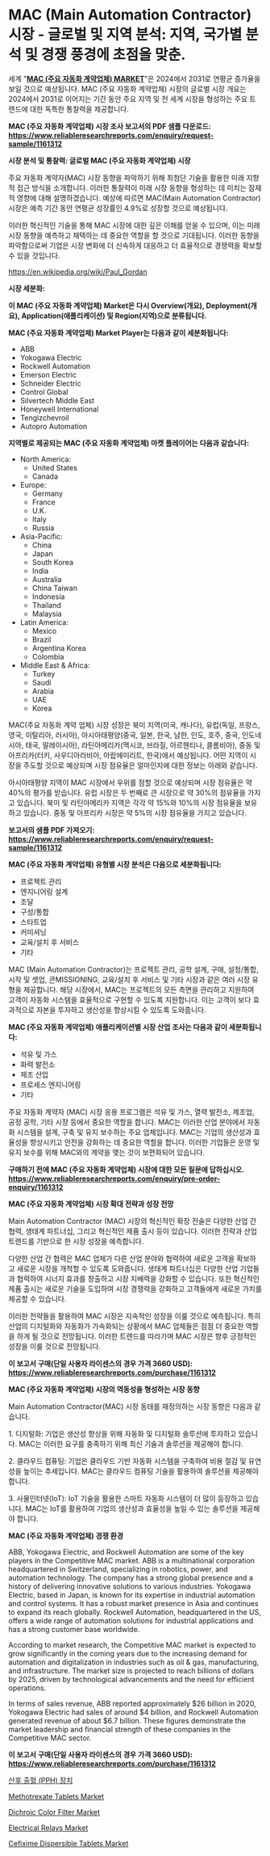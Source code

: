 <p><h1>MAC (Main Automation Contractor) 시장 - 글로벌 및 지역 분석: 지역, 국가별 분석 및 경쟁 풍경에 초점을 맞춘.</h1></p><p>세계 "<strong><a href="https://www.reliableresearchreports.com/global-mac-market-in-global-r1161312">MAC (주요 자동화 계약업체) MARKET</a></strong>"은 2024에서 2031로 연평균 증가율을 보일 것으로 예상됩니다. MAC (주요 자동화 계약업체) 시장의 글로벌 시장 개요는 2024에서 2031로 이어지는 기간 동안 주요 지역 및 전 세계 시장을 형성하는 주요 트렌드에 대한 독특한 통찰력을 제공합니다.</p>
<p><strong>MAC (주요 자동화 계약업체) 시장 조사 보고서의 PDF 샘플 다운로드: <a href="https://www.reliableresearchreports.com/enquiry/request-sample/1161312">https://www.reliableresearchreports.com/enquiry/request-sample/1161312</a></strong></p>
<p><strong>시장 분석 및 통찰력: 글로벌 MAC (주요 자동화 계약업체) 시장</strong></p>
<p><p>주요 자동화 계약자(MAC) 시장 동향을 파악하기 위해 최첨단 기술을 활용한 미래 지향적 접근 방식을 소개합니다. 이러한 통찰력이 미래 시장 동향을 형성하는 데 미치는 잠재적 영향에 대해 설명하겠습니다. 예상에 따르면 MAC(Main Automation Contractor) 시장은 예측 기간 동안 연평균 성장률인 4.9%로 성장할 것으로 예상됩니다. </p><p>이러한 혁신적인 기술을 통해 MAC 시장에 대한 깊은 이해를 얻을 수 있으며, 이는 미래 시장 동향을 예측하고 채택하는 데 중요한 역할을 할 것으로 기대됩니다. 이러한 동향을 파악함으로써 기업은 시장 변화에 더 신속하게 대응하고 더 효율적으로 경쟁력을 확보할 수 있을 것입니다.</p></p>
<p><a href="%7CAUTHORITHY_DOMAIN_URL%7C">https://en.wikipedia.org/wiki/Paul_Gordan</a></p>
<p><strong>시장 세분화:</strong></p>
<p><strong>이 MAC (주요 자동화 계약업체) Market은 다시 Overview(개요), Deployment(개요), Application(애플리케이션) 및 Region(지역)으로 분류됩니다.</strong></p>
<p><strong>MAC (주요 자동화 계약업체) Market Player는 다음과 같이 세분화됩니다:</strong></p>
<p><ul><li>ABB</li><li>Yokogawa Electric</li><li>Rockwell Automation</li><li>Emerson Electric</li><li>Schneider Electric</li><li>Control Global</li><li>Silvertech Middle East</li><li>Honeywell International</li><li>Tengizchevroil</li><li>Autopro Automation</li></ul></p>
<p><strong>지역별로 제공되는 MAC (주요 자동화 계약업체) 마켓 플레이어는 다음과 같습니다:</strong></p>
<p><ul>
    <li>
        North America:
        <ul>
            <li>United States</li>
            <li>Canada</li>
        </ul>
    </li>
    <li>
        Europe:
        <ul>
            <li>Germany</li>
            <li>France</li>
            <li>U.K.</li>
            <li>Italy</li>
            <li>Russia</li>
        </ul>
    </li>
    <li>
        Asia-Pacific:
        <ul>
            <li>China</li>
            <li>Japan</li>
            <li>South Korea</li>
            <li>India</li>
            <li>Australia</li>
            <li>China Taiwan</li>
            <li>Indonesia</li>
            <li>Thailand</li>
            <li>Malaysia</li>
        </ul>
    </li>
    <li>
        Latin America:
        <ul>
            <li>Mexico</li>
            <li>Brazil</li>
            <li>Argentina Korea</li>
            <li>Colombia</li>
        </ul>
    </li>
    <li>
        Middle East & Africa:
        <ul>
            <li>Turkey</li>
            <li>Saudi</li>
            <li>Arabia</li>
            <li>UAE</li>
            <li>Korea</li>
        </ul>
    </li>
    </ul></p>
<p><p>MAC(주요 자동화 계약 업체) 시장 성장은 북미 지역(미국, 캐나다), 유럽(독일, 프랑스, 영국, 이탈리아, 러시아), 아시아태평양(중국, 일본, 한국, 남한, 인도, 호주, 중국, 인도네시아, 태국, 말레이시아), 라틴아메리카(멕시코, 브라질, 아르헨티나, 콜롬비아), 중동 및 아프리카(터키, 사우디아라비아, 아랍에미리트, 한국)에서 예상됩니다. 어떤 지역이 시장을 주도할 것으로 예상되며 시장 점유율은 얼마인지에 대한 정보는 아래와 같습니다.</p><p>아시아태평양 지역이 MAC 시장에서 우위를 점할 것으로 예상되며 시장 점유율은 약 40%의 평가를 받습니다. 유럽 시장은 두 번째로 큰 시장으로 약 30%의 점유율을 가지고 있습니다. 북미 및 라틴아메리카 지역은 각각 약 15%와 10%의 시장 점유율을 보유하고 있습니다. 중동 및 아프리카 시장은 약 5%의 시장 점유율을 가지고 있습니다.</p></p>
<p><strong>보고서의 샘플 PDF 가져오기: <a href="https://www.reliableresearchreports.com/enquiry/request-sample/1161312">https://www.reliableresearchreports.com/enquiry/request-sample/1161312</a></strong></p>
<p><strong>MAC (주요 자동화 계약업체) 유형별 시장 분석은 다음으로 세분화됩니다:</strong></p>
<p><ul><li>프로젝트 관리</li><li>엔지니어링 설계</li><li>조달</li><li>구성/통합</li><li>스타트업</li><li>커미셔닝</li><li>교육/설치 후 서비스</li><li>기타</li></ul></p>
<p><p>MAC (Main Automation Contractor)는 프로젝트 관리, 공학 설계, 구매, 설정/통합, 시작 및 셋업, 콘MISSIONING, 교육/설치 후 서비스 및 기타 시장과 같은 여러 시장 유형을 제공합니다. 해당 시장에서, MAC는 프로젝트의 모든 측면을 관리하고 지원하여 고객이 자동화 시스템을 효율적으로 구현할 수 있도록 지원합니다. 이는 고객이 보다 효과적으로 자본을 투자하고 생산성을 향상시킬 수 있도록 도와줍니다.</p></p>
<p><strong>MAC (주요 자동화 계약업체) 애플리케이션별 시장 산업 조사는 다음과 같이 세분화됩니다:</strong></p>
<p><ul><li>석유 및 가스</li><li>화력 발전소</li><li>제조 산업</li><li>프로세스 엔지니어링</li><li>기타</li></ul></p>
<p><p>주요 자동화 계약자 (MAC) 시장 응용 프로그램은 석유 및 가스, 열력 발전소, 제조업, 공정 공학, 기타 시장 등에서 중요한 역할을 합니다. MAC는 이러한 산업 분야에서 자동화 시스템을 설계, 구축 및 유지 보수하는 주요 업체입니다. MAC는 기업의 생산성과 효율성을 향상시키고 안전을 강화하는 데 중요한 역할을 합니다. 이러한 기업들은 운영 및 유지 보수를 위해 MAC와의 계약을 맺는 것이 보편화되어 있습니다.</p></p>
<p><strong>구매하기 전에 MAC (주요 자동화 계약업체) 시장에 대한 모든 질문에 답하십시오. <a href="https://www.reliableresearchreports.com/enquiry/pre-order-enquiry/1161312">https://www.reliableresearchreports.com/enquiry/pre-order-enquiry/1161312</a></strong></p>
<p><strong>MAC (주요 자동화 계약업체) 시장 확대 전략과 성장 전망</strong></p>
<p><p>Main Automation Contractor (MAC) 시장의 혁신적인 확장 전술은 다양한 산업 간 협력, 생태계 파트너십, 그리고 혁신적인 제품 출시 등이 있습니다. 이러한 전략과 산업 트렌드를 기반으로 한 시장 성장을 예측합니다.</p><p>다양한 산업 간 협력은 MAC 업체가 다른 산업 분야와 협력하여 새로운 고객을 확보하고 새로운 시장을 개척할 수 있도록 도와줍니다. 생태계 파트너십은 다양한 산업 기업들과 협력하여 시너지 효과를 창출하고 시장 지배력을 강화할 수 있습니다. 또한 혁신적인 제품 출시는 새로운 기술을 도입하여 시장 경쟁력을 강화하고 고객들에게 새로운 가치를 제공할 수 있습니다.</p><p>이러한 전략들을 활용하여 MAC 시장은 지속적인 성장을 이룰 것으로 예측됩니다. 특히 산업의 디지털화와 자동화가 가속화되는 상황에서 MAC 업체들은 점점 더 중요한 역할을 하게 될 것으로 전망됩니다. 이러한 트렌드를 따라가며 MAC 시장은 향후 긍정적인 성장을 이룰 것으로 전망됩니다.</p></p>
<p><strong>이 보고서 구매(단일 사용자 라이센스의 경우 가격 3660 USD): <a href="https://www.reliableresearchreports.com/purchase/1161312">https://www.reliableresearchreports.com/purchase/1161312</a></strong></p>
<p><strong>MAC (주요 자동화 계약업체) 시장의 역동성을 형성하는 시장 동향</strong></p>
<p><p>Main Automation Contractor(MAC) 시장 동태를 재정의하는 시장 동향은 다음과 같습니다. </p><p>1. 디지털화: 기업은 생산성 향상을 위해 자동화 및 디지털화 솔루션에 투자하고 있습니다. MAC는 이러한 요구를 충족하기 위해 최신 기술과 솔루션을 제공해야 합니다.</p><p>2. 클라우드 컴퓨팅: 기업은 클라우드 기반 자동화 시스템을 구축하여 비용 절감 및 유연성을 높이는 추세입니다. MAC는 클라우드 컴퓨팅 기술을 활용하여 솔루션을 제공해야 합니다.</p><p>3. 사물인터넷(IoT): IoT 기술을 활용한 스마트 자동화 시스템이 더 많이 등장하고 있습니다. MAC는 IoT를 활용하여 기업의 생산성과 효율성을 높일 수 있는 솔루션을 제공해야 합니다.</p></p>
<p><strong>MAC (주요 자동화 계약업체) 경쟁 환경</strong></p>
<p><p>ABB, Yokogawa Electric, and Rockwell Automation are some of the key players in the Competitive MAC market. ABB is a multinational corporation headquartered in Switzerland, specializing in robotics, power, and automation technology. The company has a strong global presence and a history of delivering innovative solutions to various industries. Yokogawa Electric, based in Japan, is known for its expertise in industrial automation and control systems. It has a robust market presence in Asia and continues to expand its reach globally. Rockwell Automation, headquartered in the US, offers a wide range of automation solutions for industrial applications and has a strong customer base worldwide.</p><p>According to market research, the Competitive MAC market is expected to grow significantly in the coming years due to the increasing demand for automation and digitalization in industries such as oil & gas, manufacturing, and infrastructure. The market size is projected to reach billions of dollars by 2025, driven by technological advancements and the need for efficient operations.</p><p>In terms of sales revenue, ABB reported approximately $26 billion in 2020, Yokogawa Electric had sales of around $4 billion, and Rockwell Automation generated revenue of about $6.7 billion. These figures demonstrate the market leadership and financial strength of these companies in the Competitive MAC sector.</p></p>
<p><strong>이 보고서 구매(단일 사용자 라이센스의 경우 가격 3660 USD): <a href="https://www.reliableresearchreports.com/purchase/1161312">https://www.reliableresearchreports.com/purchase/1161312</a></strong></p>
<p><p><a href="https://github.com/shampaakter36/Market-Research-Report-List-2/blob/main/709782885014.md">산후 출혈 (PPH) 장치</a></p><p><a href="https://github.com/arionmp/Market-Research-Report-List-4/blob/main/methotrexate-tablets-market.md">Methotrexate Tablets Market</a></p><p><a href="https://www.linkedin.com/pulse/dichroic-color-filter-market-global-regional-analysis-focus-jzhaf?trackingId=yKxuy4EOTJqZzAq81lj1BQ%3D%3D">Dichroic Color Filter Market</a></p><p><a href="https://www.linkedin.com/pulse/electrical-relays-market-global-regional-analysis-2024-2031-gcqof?trackingId=ZWijrLN%2BTLy%2FjGzuJik7CQ%3D%3D">Electrical Relays Market</a></p><p><a href="https://github.com/markusgodoy/Market-Research-Report-List-4/blob/main/cefixime-dispersible-tablets-market.md">Cefixime Dispersible Tablets Market</a></p></p>